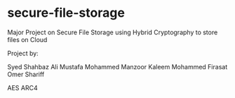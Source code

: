 # secure-file-storage

Major Project on Secure File Storage using Hybrid Cryptography to store files on Cloud

Project by:

Syed Shahbaz Ali
Mustafa Mohammed Manzoor Kaleem
Mohammed Firasat Omer Shariff

AES
ARC4